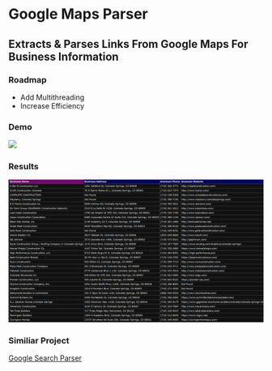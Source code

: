 <h1>Google Maps Parser</h1>
</div>
<h2>Extracts & Parses Links From Google Maps For Business Information</h2>
<div>
  <h3>Roadmap</h3>
  <ul>
  <li>Add Multithreading</li>
  <li>Increase Efficiency</li>
  </ul>
  <h3>Demo</h3>
  <img src="assets/Runtime.gif">
</div>
<div>
  <h3>Results</h3>
  <img src="assets/RuntimeResult.JPG">  
</div>
<div>
  <h3>Similiar Project</h3>
  <a href="https://github.com/CallahanVentures/GSP-Pro/">Google Search Parser</a>
</div>
